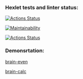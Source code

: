 ### Hexlet tests and linter status:
[![Actions Status](https://github.com/2smirtan2/php-project-lvl1/workflows/hexlet-check/badge.svg)](https://github.com/2smirtan2/php-project-lvl1/actions)

[![Maintainability](https://api.codeclimate.com/v1/badges/d4589be2e024bc9f9d73/maintainability)](https://codeclimate.com/github/2smirtan2/php-project-lvl1/maintainability)

[![Actions Status](https://github.com/2smirtan2/php-project-lvl1/workflows/make-lint/badge.svg)](https://github.com/2smirtan2/php-project-lvl1/actions)

### Demonsrtation:
[brain-even](https://asciinema.org/a/FjRa7smbFJrRt4RwVpC8Bm3RN)

[brain-calc](https://asciinema.org/a/ZHqR6u4DEXM0lEKF5muABqPqq)